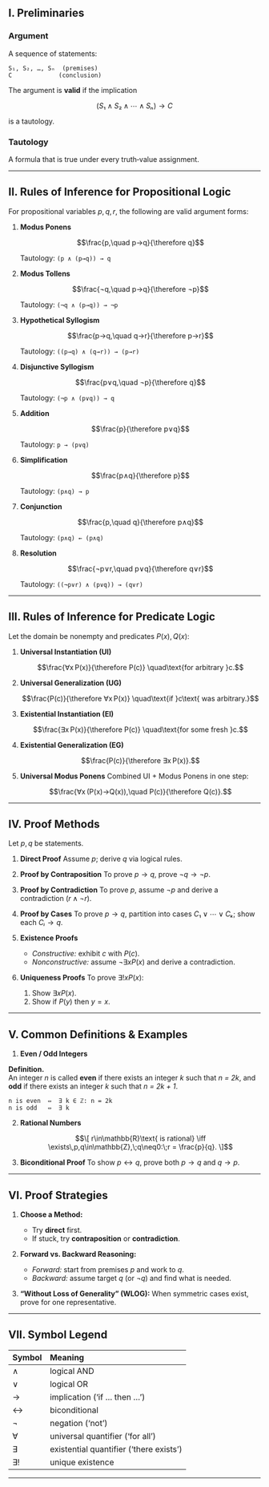 ## I. Preliminaries

### Argument

A sequence of statements:

```text
S₁, S₂, …, Sₙ  (premises)
C             (conclusion)
```

The argument is **valid** if the implication

```math
(S₁ ∧ S₂ ∧ ⋯ ∧ Sₙ) → C
```

is a tautology.

### Tautology

A formula that is true under every truth‐value assignment.

---

## II. Rules of Inference for Propositional Logic

For propositional variables $p,q,r$, the following are valid argument forms:

1. **Modus Ponens**

   ```math
   \frac{p,\quad p→q}{\therefore q}
   ```

   Tautology: `(p ∧ (p→q)) → q`

2. **Modus Tollens**

   ```math
   \frac{¬q,\quad p→q}{\therefore ¬p}
   ```

   Tautology: `(¬q ∧ (p→q)) → ¬p`

3. **Hypothetical Syllogism**

   ```math
   \frac{p→q,\quad q→r}{\therefore p→r}
   ```

   Tautology: `((p→q) ∧ (q→r)) → (p→r)`

4. **Disjunctive Syllogism**

   ```math
   \frac{p∨q,\quad ¬p}{\therefore q}
   ```

   Tautology: `(¬p ∧ (p∨q)) → q`

5. **Addition**

   ```math
   \frac{p}{\therefore p∨q}
   ```

   Tautology: `p → (p∨q)`

6. **Simplification**

   ```math
   \frac{p∧q}{\therefore p}
   ```

   Tautology: `(p∧q) → p`

7. **Conjunction**

   ```math
   \frac{p,\quad q}{\therefore p∧q}
   ```

   Tautology: `(p∧q) ← (p∧q)`

8. **Resolution**

   ```math
   \frac{¬p∨r,\quad p∨q}{\therefore q∨r}
   ```

   Tautology: `((¬p∨r) ∧ (p∨q)) → (q∨r)`

---

## III. Rules of Inference for Predicate Logic

Let the domain be nonempty and predicates $P(x), Q(x)$:

1. **Universal Instantiation (UI)**

   ```math
   \frac{∀x P(x)}{\therefore P(c)}  \quad\text{for arbitrary }c.
   ```

2. **Universal Generalization (UG)**

   ```math
   \frac{P(c)}{\therefore ∀x P(x)}  \quad\text{if }c\text{ was arbitrary.}
   ```

3. **Existential Instantiation (EI)**

   ```math
   \frac{∃x P(x)}{\therefore P(c)}  \quad\text{for some fresh }c.
   ```

4. **Existential Generalization (EG)**

   ```math
   \frac{P(c)}{\therefore ∃x P(x)}.
   ```

5. **Universal Modus Ponens**
   Combined UI + Modus Ponens in one step:

   ```math
   \frac{∀x (P(x)→Q(x)),\quad P(c)}{\therefore Q(c)}.
   ```

---

## IV. Proof Methods

Let $p,q$ be statements.

1. **Direct Proof**
   Assume $p$; derive $q$ via logical rules.

2. **Proof by Contraposition**
   To prove $p→q$, prove $¬q→¬p$.

3. **Proof by Contradiction**
   To prove $p$, assume $¬p$ and derive a contradiction $(r∧¬r)$.

4. **Proof by Cases**
   To prove $p→q$, partition into cases
   $C₁∨⋯∨Cₖ$; show each $Cᵢ→q$.

5. **Existence Proofs**

   * *Constructive:* exhibit $c$ with $P(c)$.
   * *Nonconstructive:* assume $¬∃x P(x)$ and derive a contradiction.

6. **Uniqueness Proofs**
   To prove $∃!x P(x)$:

   1. Show $∃x P(x)$.
   2. Show if $P(y)$ then $y=x$.

---

## V. Common Definitions & Examples

1. **Even / Odd Integers**

**Definition.**  
An integer _n_ is called **even** if there exists an integer _k_ such that _n = 2k_, and **odd** if there exists an integer _k_ such that _n = 2k + 1_.

```text
n is even  ⇔  ∃ k ∈ ℤ: n = 2k
n is odd   ⇔  ∃ k 
```

2. **Rational Numbers**

   ```math
   \[
   r\in\mathbb{R}\text{ is rational}
   \iff \exists\,p,q\in\mathbb{Z},\;q\neq0:\;r = \frac{p}{q}.
   \]
   ```

3. **Biconditional Proof**
   To show $p↔q$, prove both $p→q$ and $q→p$.

---

## VI. Proof Strategies

1. **Choose a Method:**

   * Try **direct** first.
   * If stuck, try **contraposition** or **contradiction**.

2. **Forward vs. Backward Reasoning:**

   * *Forward:* start from premises $p$ and work to $q$.
   * *Backward:* assume target $q$ (or $¬q$) and find what is needed.

3. **“Without Loss of Generality” (WLOG):**
   When symmetric cases exist, prove for one representative.

---

## VII. Symbol Legend

| Symbol | Meaning                                 |
| :----- | :-------------------------------------- |
| $∧$    | logical AND                             |
| $∨$    | logical OR                              |
| $→$    | implication (‘if … then …’)             |
| $↔$    | biconditional                           |
| $¬$    | negation (‘not’)                        |
| $∀$    | universal quantifier (‘for all’)        |
| $∃$    | existential quantifier (‘there exists’) |
| $∃!$   | unique existence                        |

---
